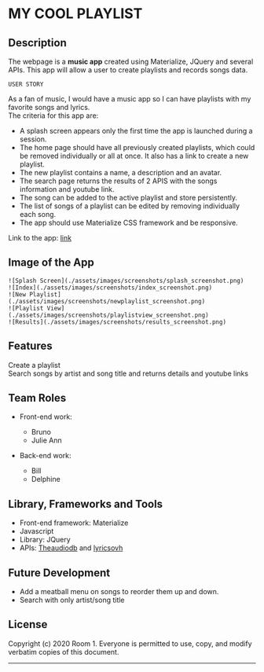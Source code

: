 # MY COOL PLAYLIST

## Description 

The webpage is a __music app__ created using Materialize, JQuery and several APIs. This app will allow a user to create playlists and records songs data. 

```
USER STORY
```
As a fan of music, I would have a music app so I can have playlists with my favorite songs and lyrics.  
The criteria for this app are:   
 - A splash screen appears only the first time the app is launched during a session.  
 - The home page should have all previously created playlists, which could be removed individually or all at once. It also has a link to create a new playlist.  
 - The new playlist contains a name, a description and an avatar.  
 - The search page returns the results of 2 APIS with the songs information and youtube link.  
 - The song can be added to the active playlist and store persistently.   
 - The list of songs of a playlist can be edited by removing individually each song.  
 - The app should use Materialize CSS framework and be responsive. 

 Link to the app: [link]

## Image of the App

```
![Splash Screen](./assets/images/screenshots/splash_screenshot.png)
![Index](./assets/images/screenshots/index_screenshot.png)
![New Playlist](./assets/images/screenshots/newplaylist_screenshot.png)
![Playlist View](./assets/images/screenshots/playlistview_screenshot.png)
![Results](./assets/images/screenshots/results_screenshot.png)
```
 
## Features

Create a playlist  
Search songs by artist and song title and returns details and youtube links


## Team Roles

- Front-end work:  
    - Bruno  
    - Julie Ann  

- Back-end work:   
    - Bill  
    - Delphine  

## Library, Frameworks and Tools

- Front-end framework: Materialize
- Javascript 
- Library: JQuery
- APIs: [Theaudiodb] and [lyricsovh]  

## Future Development

- Add a meatball menu on songs to reorder them up and down.
- Search with only artist/song title

## License

Copyright (c) 2020 Room 1. Everyone is permitted to use, copy, and modify verbatim copies of this document.

---
[link]: https://sossw1.github.io/Playlist-Creator
[Theaudiodb]: https://www.theaudiodb.com/api_guide.php
[lyricsovh]: https://lyricsovh.docs.apiary.io/#